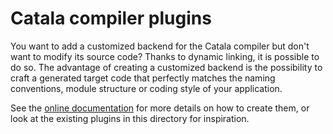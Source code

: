 # Catala compiler plugins

You want to add a customized backend for the Catala compiler but don't
want to modify its source code? Thanks to dynamic linking, it is possible
to do so. The advantage of creating a customized backend is the possibility
to craft a generated target code that perfectly matches the naming conventions,
module structure or coding style of your application.

See the [online documentation](https://catala-lang.org/ocaml_docs/catala/plugins.html)
for more details on how to create them, or look at the existing plugins
in this directory for inspiration.
